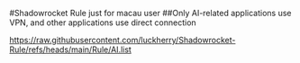 #Shadowrocket Rule just for macau user
##Only AI-related applications use VPN, and other applications use direct connection

https://raw.githubusercontent.com/luckherry/Shadowrocket-Rule/refs/heads/main/Rule/AI.list 
